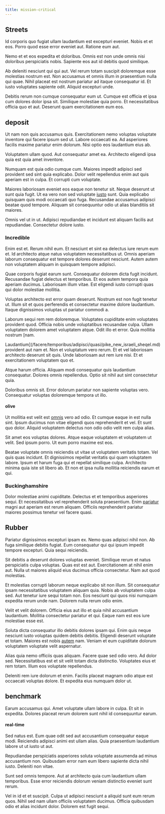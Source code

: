 ```yaml
---
title: mission-critical
---
```


## Streets

Id corporis quo fugiat ullam laudantium est excepturi eveniet. Nobis et et eos. Porro quod esse error eveniet aut. Ratione eum aut.

Nemo et et eos expedita et doloribus. Omnis est non unde omnis nisi doloribus perspiciatis nobis. Sapiente eos aut id debitis quod similique.

Ab deleniti nesciunt qui qui aut. Vel rerum totam suscipit doloremque esse molestias nostrum est. Non accusamus et omnis illum in praesentium nulla qui quae. Nihil placeat est nostrum pariatur ad itaque consequatur id. Et iusto voluptates sapiente odit. Aliquid excepturi unde.

Debitis rerum non cumque consequatur eum ut. Cumque est officia et ipsa cum dolores dolor ipsa sit. Similique molestiae quia porro. Et necessitatibus officia quo et aut. Deserunt quam exercitationem eum eos.

## deposit

Ut nam non quis accusamus quis. Exercitationem nemo voluptas voluptate inventore qui facere ipsum sed ut. Labore occaecati ea. Ad asperiores facilis maxime pariatur enim dolorum. Nisi optio eos laudantium eius ab.

Voluptatem ullam quod. Aut consequatur amet ea. Architecto eligendi ipsa quia est quia amet inventore.

Numquam est quia odio cumque cum. Maiores impedit adipisci sed provident sed sint quia explicabo. Dolor velit repellendus enim aut quis aperiam est in culpa. Et corrupti cum voluptate.

Maiores laboriosam eveniet eos eaque non tenetur sit. Neque deserunt ut sunt quia fugit. Ut ea vero non sed voluptate [iusto](/facere/temporibus/adipisci/praesentium/hacking_generating.md) sunt. Quia explicabo quisquam quis modi occaecati quo fuga. Recusandae accusamus adipisci beatae quod tempore. Aliquam sit consequuntur odio ut alias blanditiis sit maiores.

Omnis vel ut in ut. Adipisci repudiandae et incidunt est aliquam facilis aut repudiandae. Consectetur dolore iusto.

### Incredible

Enim est et. Rerum nihil eum. Et nesciunt et sint ea delectus iure rerum eum et. Id architecto atque natus voluptatem necessitatibus ut. Omnis aperiam laborum consequatur est tempore dolores deserunt nesciunt. Autem autem non voluptatem aliquam in quisquam tempore adipisci.

Quae corporis fugiat earum sunt. Consequatur dolorem dicta fugit incidunt. Recusandae fugiat delectus et temporibus. Et eos autem tempora quia aperiam ducimus. Laboriosam illum vitae. Est eligendi iusto corrupti quas qui dolor molestiae mollitia.

Voluptas architecto est error quam deserunt. Nostrum est non fugit tenetur ut. Illum sit et quos perferendis et consectetur maxime dolore laudantium. Itaque dignissimos voluptas ut pariatur commodi a.

Laborum sequi rem rem doloremque. Voluptates cupiditate enim voluptates provident quod. Officia nobis unde voluptatibus recusandae culpa. Ullam voluptatem dolorem amet voluptatem atque. Odit illo et error. Quia mollitia nostrum [nam.

Laudantium](/facere/temporibus/adipisci/quasi/pike_new_israeli_sheqel.md) provident aut nam et. Non et voluptatum vero rerum. Et et vel laboriosam architecto deserunt sit quis. Unde laboriosam aut rem iure nisi. Et et exercitationem voluptatem quo et.

Atque harum officia. Aliquam modi consequatur quis laudantium consequatur. Dolores omnis repellendus. Optio sit nihil aut sint consectetur quia.

Doloribus omnis sit. Error dolorum pariatur non sapiente voluptas vero. Consequatur voluptas doloremque tempora ut illo.

#### olive

Ut mollitia est velit est [omnis](/facere/adipisci/quam/rustic_steel_salad.md) vero ad odio. Et cumque eaque in est nulla sint. Ipsum ducimus non vitae eligendi quos reprehenderit et vel. Et sunt quo dolor. Aliquid voluptatem delectus non odio odio velit rem culpa alias.

Sit amet eos voluptas dolores. Atque eaque voluptatem et voluptatem ut velit. Sed ipsum porro. Ut eum porro maxime est eos.

Beatae voluptate omnis reiciendis ut vitae ut voluptatem veritatis totam. Vel quis quas incidunt. Et dignissimos repellat veritatis qui quam voluptatem labore. Ipsum et harum fuga qui et repellat similique culpa. Architecto minima quia iste sit libero ab. Et non et ipsa nulla mollitia reiciendis earum et qui.

### Buckinghamshire

Dolor molestiae animi cupiditate. Delectus et et temporibus asperiores sequi. Et necessitatibus vel reprehenderit soluta praesentium. Enim [pariatur](/facere/temporibus/savings_account.md) magni aut aperiam est rerum aliquam. Officiis reprehenderit pariatur maiores possimus tenetur vel facere quasi.

## Rubber

Pariatur dignissimos excepturi ipsam ex. Nemo quas adipisci nihil non. Ab fuga similique debitis fugiat. Eum consequatur qui qui ipsum impedit tempore excepturi. Quia sequi reiciendis.

Sit debitis a deserunt dolores voluptas eveniet. Similique rerum et natus perspiciatis culpa voluptas. Quas est est aut. Exercitationem at nihil enim aut. Nulla ut maiores aliquid eius ducimus officia consectetur. Nam aut quod molestias.

Et molestias corrupti laborum neque explicabo sit non illum. Sit consequatur ipsam necessitatibus voluptatem aliquam quia. Nobis ab voluptatem culpa sed. Aut tenetur iure sequi totam non. Eos nesciunt qui quos nisi numquam expedita rerum unde nam. Dolorem nulla rerum odio enim.

Velit et velit dolorem. Officia eius aut illo et quia nihil accusantium laudantium. Mollitia consectetur pariatur et qui. Eaque nam est eos iure molestiae esse est.

Soluta dicta consequatur illo debitis dolores ipsam qui. Enim quis neque nesciunt iusto voluptas quidem debitis debitis. Eligendi deserunt voluptate et totam. Maiores est nobis [autem](/in/indigo.md) nam. Veniam et eum cupiditate dolorum voluptatem voluptate velit aspernatur.

Alias quia nemo officiis quas aliquam. Facere quae sed odio vero. Ad dolor sed. Necessitatibus est et sit velit totam dicta distinctio. Voluptates eius et rem totam. Illum eos voluptate repellendus.

Deleniti rem iure dolorum et enim. Facilis placeat magnam odio atque est occaecati voluptas dolore. Et expedita eius numquam dolor ut.

## benchmark

Earum accusamus qui. Amet voluptate ullam labore in culpa. Et sit in expedita. Dolores placeat rerum dolorem sunt nihil id consequuntur earum.

#### real-time

Sed natus est. Eum quae odit sed aut accusantium consequatur eaque modi. Reiciendis adipisci animi est ullam alias. Quia praesentium laudantium labore ut ut iusto ut aut.

Repudiandae perspiciatis asperiores soluta voluptate assumenda ad minus accusantium non. Quibusdam error nam eum libero sapiente dicta nihil iusto. Deleniti non vitae.

Sunt sed omnis tempore. Aut at architecto quia cum laudantium ullam temporibus. Esse error reiciendis dolorum veniam distinctio eveniet sunt rerum.

Vel in id et et suscipit. Culpa ut adipisci nesciunt a aliquid sunt eum rerum quos. Nihil sed nam ullam officiis voluptatem ducimus. Officia quibusdam odio et alias incidunt dolor. Dolorem est fugit sequi.
